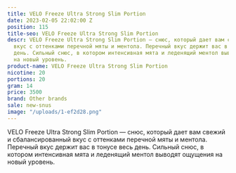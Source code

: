 ```yaml
---
title: VELO Freeze Ultra Strong Slim Portion
date: 2023-02-05 22:02:00 Z
position: 115
title-seo: VELO Freeze Ultra Strong Slim Portion
descr: VELO Freeze Ultra Strong Slim Portion — снюс, который дает вам свежий и сбалансированный
  вкус с оттенками перечной мяты и ментола. Перечный вкус держит вас в тонусе весь
  день. Сильный снюс, в котором интенсивная мята и леденящий ментол выводят ощущения
  на новый уровень.
product-name: VELO Freeze Ultra Strong Slim Portion
nicotine: 20
portions: 20
gram: 14
price: 3500
brand: Other brands
sale: new-snus
image: "/uploads/1-ef2d28.png"
---
```


VELO Freeze Ultra Strong Slim Portion — снюс, который дает вам свежий и сбалансированный вкус с оттенками перечной мяты и ментола. Перечный вкус держит вас в тонусе весь день. Сильный снюс, в котором интенсивная мята и леденящий ментол выводят ощущения на новый уровень.